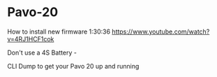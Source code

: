 # Pavo-20

How to install new firmware
1:30:36
https://www.youtube.com/watch?v=4RJ1HCF1cok

Don't use a 4S Battery - 

CLI Dump to get your Pavo 20 up and running
